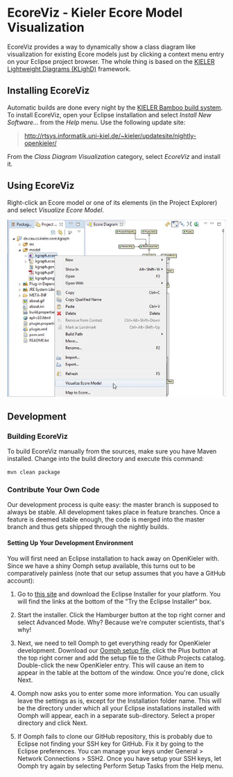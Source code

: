 # EcoreViz - Kieler Ecore Model Visualization

EcoreViz provides a way to dynamically show a class diagram like visualization for existing 
Ecore models just by clicking a context menu entry on your Eclipse project browser. 
The whole thing is based on the [KIELER Lightweight Diagrams (KLighD)](http://www.informatik.uni-kiel.de/rtsys/kieler/) framework.


## Installing EcoreViz

Automatic builds are done every night by the [KIELER Bamboo build system](http://rtsys.informatik.uni-kiel.de/bamboo). To install EcoreViz, open your Eclipse installation and select _Install New Software..._ from the _Help_ menu. Use the following update site:

> http://rtsys.informatik.uni-kiel.de/~kieler/updatesite/nightly-openkieler/

From the _Class Diagram Visualization_ category, select _EcoreViz_ and install it.


## Using EcoreViz

Right-click an Ecore model or one of its elements (in the Project Explorer) and select _Visualize Ecore Model_.

![usage example](https://raw.githubusercontent.com/OpenKieler/ecoreviz/master/doc/ecoreviz.jpg) 


## Development

### Building EcoreViz

To build EcoreViz manually from the sources, make sure you have Maven installed. Change into the build directory and execute this command:

    mvn clean package


### Contribute Your Own Code

Our development process is quite easy: the master branch is supposed to always be stable. All development takes place in feature branches. Once a feature is deemed stable enough, the code is merged into the master branch and thus gets shipped through the nightly builds.

#### Setting Up Your Development Environment

You will first need an Eclipse installation to hack away on OpenKieler with. Since we have a shiny Oomph setup available, this turns out to be comparatively painless (note that our setup assumes that you have a GitHub account):

1. Go to [this site](https://www.eclipse.org/downloads/index.php) and download the Eclipse Installer for your platform. You will find the links at the bottom of the "Try the Eclipse Installer" box.

2. Start the installer. Click the Hamburger button at the top right corner and select Advanced Mode. Why? Because we're computer scientists, that's why!

3. Next, we need to tell Oomph to get everything ready for OpenKieler development. Download our [Oomph setup file](https://raw.githubusercontent.com/OpenKieler/config/master/OpenKieler.setup), click the Plus button at the top right corner and add the setup file to the Github Projects catalog. Double-click the new OpenKieler entry. This will cause an item to appear in the table at the bottom of the window. Once you're done, click Next.

3. Oomph now asks you to enter some more information. You can usually leave the settings as is, except for the Installation folder name. This will be the directory under which all your Eclipse installations installed with Oomph will appear, each in a separate sub-directory. Select a proper directory and click Next.

5. If Oomph fails to clone our GitHub repository, this is probably due to Eclipse not finding your SSH key for GitHub. Fix it by going to the Eclipse preferences. You can manage your keys under General > Network Connections > SSH2. Once you have setup your SSH keys, let Oomph try again by selecting Perform Setup Tasks from the Help menu.
